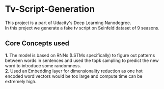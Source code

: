 # Tv-Script-Generation
This project is a part of Udacity's Deep Learning Nanodegree.<br>In this project we generate a fake tv script on Seinfeld dataset of 9 seasons. 
## Core Concepts used
**1**. The model is based on RNNs (LSTMs specifically) to figure out patterns between words in sentences and used the topk sampling to predict the new word to introduce some randomness.  
**2**. Used an Embedding layer for dimensionality reduction as one hot encoded word vectors would be too large and compute time can be extremely high. 
